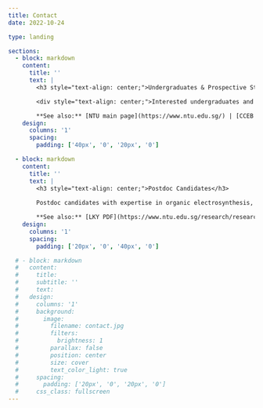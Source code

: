 ```yaml
---
title: Contact
date: 2022-10-24

type: landing

sections:
  - block: markdown
    content:
      title: ''
      text: |
        <h3 style="text-align: center;">Undergraduates & Prospective Students</h3>

        <div style="text-align: center;">Interested undergraduates and prospective Ph.D. students are welcome to reach out to Shi Xuan via email ([shixuan.leong@ntu.edu.sg](mailto:shixuan.leong@ntu.edu.sg)). </div>

        **See also:** [NTU main page](https://www.ntu.edu.sg/) | [CCEB main page](https://www.ntu.edu.sg/cceb) | [NPGS](https://www.ntu.edu.sg/admissions/graduate/financialmatters/scholarships/npgs) | [NTU Research Scholarship](https://www.ntu.edu.sg/nie/admissions/graduate-education/scholarships-awards/nanyang-technological-university-research-scholarship) | [SINGA](https://www.a-star.edu.sg/Scholarships/for-graduate-studies/singapore-international-graduate-award-singa) | [A*STAR Graduate Scholarship](https://www.a-star.edu.sg/Scholarships/for-graduate-studies/a-star-graduate-scholarship-singapore)
    design:
      columns: '1'
      spacing:
        padding: ['40px', '0', '20px', '0']

  - block: markdown
    content:
      title: ''
      text: |
        <h3 style="text-align: center;">Postdoc Candidates</h3>
        
        Postdoc candidates with expertise in organic electrosynthesis, electrocatalysis, artificial intelligence and/or laboratory automation are welcome to email Shi Xuan directly with a CV ([shixuan.leong@ntu.edu.sg](mailto:shixuan.leong@ntu.edu.sg)).

        **See also:** [LKY PDF](https://www.ntu.edu.sg/research/research-careers/lee-kuan-yew-postdoctoral-fellowship-(lkypdf)) | [NTU PPF](https://www.ntu.edu.sg/research/research-careers/presidential-postdoctoral-fellowship-(ppf)) | [The Eric and Wendy Schmidt AI in Science Postdoctoral Fellowship](https://www.ntu.edu.sg/research/research-careers/the-eric-and-wendy-schmidt-ai-in-science-postdoctoral-fellowship)
    design:
      columns: '1'
      spacing:
        padding: ['20px', '0', '40px', '0']

  # - block: markdown
  #   content:
  #     title:
  #     subtitle: ''
  #     text:
  #   design:
  #     columns: '1'
  #     background:
  #       image:
  #         filename: contact.jpg
  #         filters:
  #           brightness: 1
  #         parallax: false
  #         position: center
  #         size: cover
  #         text_color_light: true
  #     spacing:
  #       padding: ['20px', '0', '20px', '0']
  #     css_class: fullscreen
---
```

